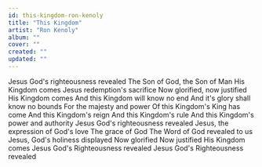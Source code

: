 ```yaml
---
id: this-kingdom-ron-kenoly
title: "This Kingdom"
artist: "Ron Kenoly"
album: ""
cover: ""
created: ""
updated: ""
---
```


Jesus God's righteousness revealed
The Son of God, the Son of Man
His Kingdom comes
Jesus redemption's sacrifice
Now glorified, now justified
His Kingdom comes
And this Kingdom will know no end
And it's glory shall know no bounds
For the majesty and power
Of this Kingdom's King has come
And this Kingdom's reign
And this Kingdom's rule
And this Kingdom's power and authority
Jesus God's righteousness revealed
Jesus, the expression of God's love
The grace of God
The Word of God revealed to us
Jesus, God's holiness displayed
Now glorified Now justified
His Kingdom comes
Jesus God's Righteousness revealed
Jesus God's Righteousness revealed